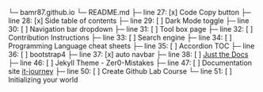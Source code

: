 └─ bamr87.github.io
   └─ README.md
      ├─ line 27: [x] Code Copy button
      ├─ line 28: [x] Side table of contents
      ├─ line 29: [ ] Dark Mode toggle
      ├─ line 30: [ ] Navigation bar dropdown
      ├─ line 31: [ ] Tool box page
      ├─ line 32: [ ] Contribution Instructions
      ├─ line 33: [ ] Search engine
      ├─ line 34: [ ] Programming Language cheat sheets
      ├─ line 35: [ ] Accordion TOC
      ├─ line 36: [ ] bootstrap4
      ├─ line 37: [x] auto navbar
      ├─ line 38: [ ] [Just the Docs](https://pmarsceill.github.io/just-the-docs/docs/navigation-structure/)
      ├─ line 46: [ ] Jekyll Theme - Zer0-Mistakes
      ├─ line 47: [ ] Documentation site [it-journey](../it-journey/)
      ├─ line 50: [ ] Create Github Lab Course
      └─ line 51: [ ] Initializing your world
